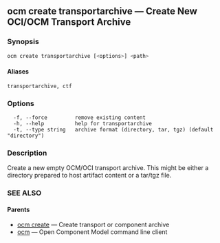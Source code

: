 ## ocm create transportarchive &mdash; Create New OCI/OCM Transport  Archive

### Synopsis

```sh
ocm create transportarchive [<options>] <path>
```

#### Aliases

```text
transportarchive, ctf
```

### Options

```
  -f, --force         remove existing content
  -h, --help          help for transportarchive
  -t, --type string   archive format (directory, tar, tgz) (default "directory")
```

### Description

Create a new empty OCM/OCI transport archive. This might be either a directory prepared
to host artifact content or a tar/tgz file.

### SEE ALSO

#### Parents

* [ocm create](ocm_create.md)	 &mdash; Create transport or component archive
* [ocm](ocm.md)	 &mdash; Open Component Model command line client

